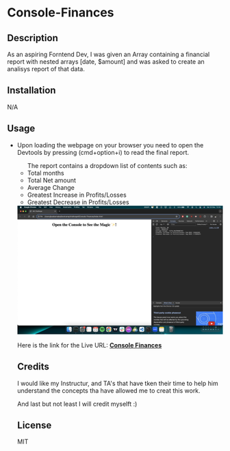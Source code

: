 # Console-Finances

## Description
As an aspiring Forntend Dev, I was given an Array containing a financial report with nested arrays [date, $amount] and was asked to create an analisys report of that data.

## Installation
N/A

## Usage
<ul>
 <li>Upon loading the webpage on your browser you need to open the Devtools by pressing (cmd+option+i) to read the final report.</li>
 
 <ul> The report contains a dropdown list of contents such as:
        <li>Total months</li>
        <li>Total Net amount</li>
        <li>Average Change</li>
        <li>Greatest Increase in Profits/Losses</li>
        <li>Greatest Decrease in Profits/Losses</li>
 </ul>



<img src="./images/Screenshot 2023-12-23 at 13.33.53.png">

Here is the link for the Live URL:
<a href="https://jcbarradas.github.io/Console-Finances/"> <strong> Console Finances</strong> </a>

## Credits
I would like my Instructur, and TA's that have tken their time to help him understand the concepts tha have allowed me to creat this work.

And last but not least I will credit myselft :)

## License
MIT
